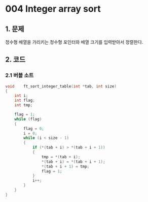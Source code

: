 # 004 Integer array sort

## 1. 문제

정수형 배열을 가리키는 정수형 포인터와 배열 크기를 입력받아서 정렬한다.

## 2. 코드

### 2.1 버블 소트

```c
void    ft_sort_integer_table(int *tab, int size)
{
    int i;
    int flag;
    int tmp;

    flag = 1;
    while (flag)
    {
        flag = 0;
        i = 0;
        while (i < size - 1)
        {
            if (*(tab + i) > *(tab + i + 1))
            {
                tmp = *(tab + i);
                *(tab + i) = *(tab + i + 1);
                *(tab + i + 1) = tmp;
                flag = 1;
            }
            i++;
        }
    }
}
```
